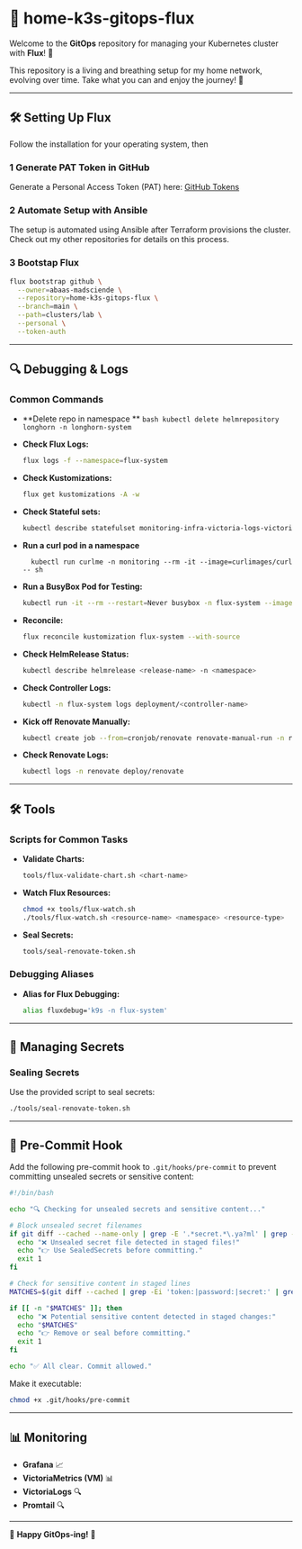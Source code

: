 # 🚀 home-k3s-gitops-flux

Welcome to the **GitOps** repository for managing your Kubernetes cluster with **Flux**! 🎉

This repository is a living and breathing setup for my home network, evolving over time. Take what you can and enjoy the journey! 🌟

---

## 🛠️ Setting Up Flux

Follow the installation for your operating system, then

### 1 Generate PAT Token in GitHub

Generate a Personal Access Token (PAT) here: [GitHub Tokens](https://github.com/settings/tokens)

### 2 Automate Setup with Ansible

The setup is automated using Ansible after Terraform provisions the cluster. Check out my other repositories for details on this process.

### 3 Bootstap Flux 

```bash
flux bootstrap github \
  --owner=abaas-madsciende \
  --repository=home-k3s-gitops-flux \
  --branch=main \
  --path=clusters/lab \
  --personal \
  --token-auth

```

---

## 🔍 Debugging & Logs

### Common Commands

- **Delete repo in namespace **
  ``bash
  kubectl delete helmrepository longhorn -n longhorn-system
  ``

- **Check Flux Logs:**
  ```bash
  flux logs -f --namespace=flux-system
  ```

- **Check Kustomizations:**
  ```bash
  flux get kustomizations -A -w
  ```

- **Check Stateful sets:**
  ```bash
  kubectl describe statefulset monitoring-infra-victoria-logs-victoria-logs-single-server -n monitoring
  ```

- **Run a curl pod in a namespace**
  ```
    kubectl run curlme -n monitoring --rm -it --image=curlimages/curl -- sh
  ```

- **Run a BusyBox Pod for Testing:**
  ```bash
  kubectl run -it --rm --restart=Never busybox -n flux-system --image=busybox
  ```

- **Reconcile:**
  ```bash
  flux reconcile kustomization flux-system --with-source
  ```

- **Check HelmRelease Status:**
  ```bash
  kubectl describe helmrelease <release-name> -n <namespace>
  ```

- **Check Controller Logs:**
    ```bash
  kubectl -n flux-system logs deployment/<controller-name>
  ```

- **Kick off Renovate Manually:**
  ```bash
  kubectl create job --from=cronjob/renovate renovate-manual-run -n renovate
  ```

- **Check Renovate Logs:**
  ```bash
  kubectl logs -n renovate deploy/renovate
  ```

---

## 🛠️ Tools

### Scripts for Common Tasks

- **Validate Charts:**
  ```bash
  tools/flux-validate-chart.sh <chart-name>
  ```

- **Watch Flux Resources:**
  ```bash
  chmod +x tools/flux-watch.sh
  ./tools/flux-watch.sh <resource-name> <namespace> <resource-type>
  ```

- **Seal Secrets:**
  ```bash
  tools/seal-renovate-token.sh
  ```

### Debugging Aliases

- **Alias for Flux Debugging:**
  ```bash
  alias fluxdebug='k9s -n flux-system'
  ```

---

## 🔐 Managing Secrets

### Sealing Secrets

Use the provided script to seal secrets:
```bash
./tools/seal-renovate-token.sh
```

---

## 🧹 Pre-Commit Hook

Add the following pre-commit hook to `.git/hooks/pre-commit` to prevent committing unsealed secrets or sensitive content:

```bash
#!/bin/bash

echo "🔍 Checking for unsealed secrets and sensitive content..."

# Block unsealed secret filenames
if git diff --cached --name-only | grep -E '.*secret.*\.ya?ml' | grep -v 'sealed'; then
  echo "❌ Unsealed secret file detected in staged files!"
  echo "👉 Use SealedSecrets before committing."
  exit 1
fi

# Check for sensitive content in staged lines
MATCHES=$(git diff --cached | grep -Ei 'token:|password:|secret:' | grep -vE '^\+?\s*#')

if [[ -n "$MATCHES" ]]; then
  echo "❌ Potential sensitive content detected in staged changes:"
  echo "$MATCHES"
  echo "👉 Remove or seal before committing."
  exit 1
fi

echo "✅ All clear. Commit allowed."
```

Make it executable:
```bash
chmod +x .git/hooks/pre-commit
```

---

## 📊 Monitoring

- **Grafana** 📈
- **VictoriaMetrics (VM)** 📊
- **VictoriaLogs** 🔍
- **Promtail** 🔍

---

🎉 **Happy GitOps-ing!** 🚀


